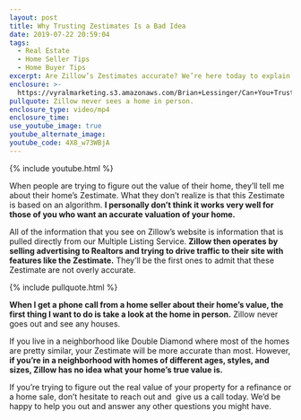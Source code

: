 ```yaml
---
layout: post
title: Why Trusting Zestimates Is a Bad Idea
date: 2019-07-22 20:59:04
tags:
  - Real Estate
  - Home Seller Tips
  - Home Buyer Tips
excerpt: Are Zillow’s Zestimates accurate? We’re here today to explain.
enclosure: >-
  https://vyralmarketing.s3.amazonaws.com/Brian+Lessinger/Can+You+Trust+Zillow's+Zestimates_.mp4
pullquote: Zillow never sees a home in person.
enclosure_type: video/mp4
enclosure_time:
use_youtube_image: true
youtube_alternate_image:
youtube_code: 4X8_w73WBjA
---
```


{% include youtube.html %}

When people are trying to figure out the value of their home, they’ll tell me about their home’s Zestimate. What they don’t realize is that this Zestimate is based on an algorithm. **I personally don’t think it works very well for those of you who want an accurate valuation of your home.&nbsp;**

All of the information that you see on Zillow’s website is information that is pulled directly from our Multiple Listing Service. **Zillow then operates by selling advertising to Realtors and trying to drive traffic to their site with features like the Zestimate.** They’ll be the first ones to admit that these Zestimate are not overly accurate.

{% include pullquote.html %}

**When I get a phone call from a home seller about their home’s value, the first thing I want to do is take a look at the home in person.** Zillow never goes out and see any houses.&nbsp;

If you live in a neighborhood like Double Diamond where most of the homes are pretty similar, your Zestimate will be more accurate than most. However, **if you’re in a neighborhood with homes of different ages, styles, and sizes, Zillow has no idea what your home’s true value is.**

If you’re trying to figure out the real value of your property for a refinance or a home sale, don’t hesitate to reach out and &nbsp;give us a call today. We’d be happy to help you out and answer any other questions you might have.